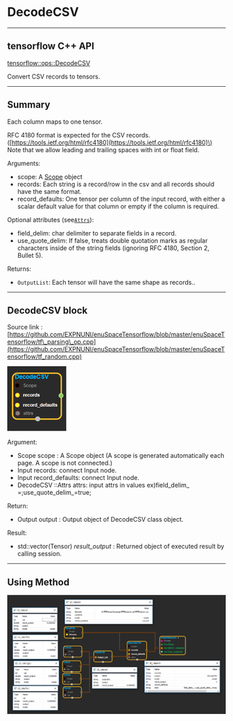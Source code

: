 # DecodeCSV

---

## tensorflow C++ API

[tensorflow::ops::DecodeCSV](https://www.tensorflow.org/api_docs/cc/class/tensorflow/ops/decode-c-s-v)

Convert CSV records to tensors.

---

## Summary

Each column maps to one tensor.

RFC 4180 format is expected for the CSV records. \([https://tools.ietf.org/html/rfc4180](https://tools.ietf.org/html/rfc4180)\) Note that we allow leading and trailing spaces with int or float field.

Arguments:

* scope: A [Scope](https://www.tensorflow.org/api_docs/cc/class/tensorflow/scope.html#classtensorflow_1_1_scope) object
* records: Each string is a record/row in the csv and all records should have the same format.
* record\_defaults: One tensor per column of the input record, with either a scalar default value for that column or empty if the column is required.

Optional attributes \(see[`Attrs`](https://www.tensorflow.org/api_docs/cc/struct/tensorflow/ops/decode-c-s-v/attrs.html#structtensorflow_1_1ops_1_1_decode_c_s_v_1_1_attrs)\):

* field\_delim: char delimiter to separate fields in a record.
* use\_quote\_delim: If false, treats double quotation marks as regular characters inside of the string fields \(ignoring RFC 4180, Section 2, Bullet 5\).

Returns:

* `OutputList`: Each tensor will have the same shape as records..

---

## DecodeCSV block

Source link : [https://github.com/EXPNUNI/enuSpaceTensorflow/blob/master/enuSpaceTensorflow/tf\_parsing\_op.cpp](https://github.com/EXPNUNI/enuSpaceTensorflow/blob/master/enuSpaceTensorflow/tf_random.cpp)

![](/assets/parsing/DecodeCSV1.jpg)

Argument:

* Scope scope : A Scope object \(A scope is generated automatically each page. A scope is not connected.\)
* Input records: connect  Input node.
* Input record\_defaults: connect  Input node.
* DecodeCSV ::Attrs attrs: input attrs in values ex\)field\_delim\_ =;use\_quote\_delim\_=true;

Return:

* Output output : Output object of DecodeCSV class object.

Result:

* std::vector\(Tensor\) _result\_output_ : Returned object of executed result by calling session.

---

## Using Method

![](/assets/parsing/DecodeCSV2.jpg)

